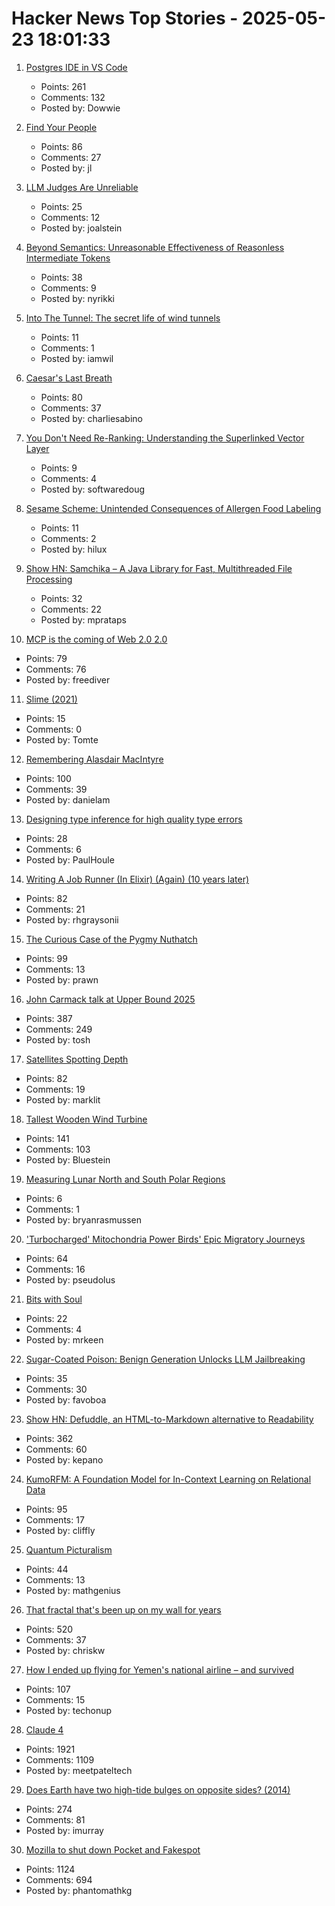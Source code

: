 # Hacker News Top Stories - 2025-05-23 18:01:33

1. [Postgres IDE in VS Code](https://techcommunity.microsoft.com/blog/adforpostgresql/announcing-a-new-ide-for-postgresql-in-vs-code-from-microsoft/4414648)
   - Points: 261
   - Comments: 132
   - Posted by: Dowwie

2. [Find Your People](https://foundersatwork.posthaven.com/find-your-people)
   - Points: 86
   - Comments: 27
   - Posted by: jl

3. [LLM Judges Are Unreliable](https://www.cip.org/blog/llm-judges-are-unreliable)
   - Points: 25
   - Comments: 12
   - Posted by: joalstein

4. [Beyond Semantics: Unreasonable Effectiveness of Reasonless Intermediate Tokens](https://arxiv.org/abs/2505.13775)
   - Points: 38
   - Comments: 9
   - Posted by: nyrikki

5. [Into The Tunnel: The secret life of wind tunnels](https://jordanwtaylor2.substack.com/p/into-the-tunnel)
   - Points: 11
   - Comments: 1
   - Posted by: iamwil

6. [Caesar's Last Breath](https://charliesabino.com/caesars-last-breath/)
   - Points: 80
   - Comments: 37
   - Posted by: charliesabino

7. [You Don't Need Re-Ranking: Understanding the Superlinked Vector Layer](https://superlinked.com/vectorhub/articles/why-do-not-need-re-ranking)
   - Points: 9
   - Comments: 4
   - Posted by: softwaredoug

8. [Sesame Scheme: Unintended Consequences of Allergen Food Labeling](https://www.choicesmagazine.org/choices-magazine/submitted-articles/unintended-consequences-of-allergen-food-labeling)
   - Points: 11
   - Comments: 2
   - Posted by: hilux

9. [Show HN: Samchika – A Java Library for Fast, Multithreaded File Processing](https://github.com/MayankPratap/Samchika)
   - Points: 32
   - Comments: 22
   - Posted by: mprataps

10. [MCP is the coming of Web 2.0 2.0](https://www.anildash.com//2025/05/20/mcp-web20-20/)
   - Points: 79
   - Comments: 76
   - Posted by: freediver

11. [Slime (2021)](https://granta.com/slime/)
   - Points: 15
   - Comments: 0
   - Posted by: Tomte

12. [Remembering Alasdair MacIntyre](https://www.wordonfire.org/articles/remembering-alasdair-macintyre-1929-2025/)
   - Points: 100
   - Comments: 39
   - Posted by: danielam

13. [Designing type inference for high quality type errors](https://blog.polybdenum.com/2025/02/14/designing-type-inference-for-high-quality-type-errors.html)
   - Points: 28
   - Comments: 6
   - Posted by: PaulHoule

14. [Writing A Job Runner (In Elixir) (Again) (10 years later)](https://github.com/notactuallytreyanastasio/genstage_tutorial_2025/blob/main/README.md)
   - Points: 82
   - Comments: 21
   - Posted by: rhgraysonii

15. [The Curious Case of the Pygmy Nuthatch](https://slate.com/culture/2025/05/birds-movies-charlies-angels-2000-pygmy-nuthatch.html)
   - Points: 99
   - Comments: 13
   - Posted by: prawn

16. [John Carmack talk at Upper Bound 2025](https://twitter.com/ID_AA_Carmack/status/1925710474366034326)
   - Points: 387
   - Comments: 249
   - Posted by: tosh

17. [Satellites Spotting Depth](https://tech.marksblogg.com/depth-anything-v2-maxar-ai-detection.html)
   - Points: 82
   - Comments: 19
   - Posted by: marklit

18. [Tallest Wooden Wind Turbine](https://modvion.com/)
   - Points: 141
   - Comments: 103
   - Posted by: Bluestein

19. [Measuring Lunar North and South Polar Regions](https://iopscience.iop.org/article/10.3847/PSJ/adbc9d)
   - Points: 6
   - Comments: 1
   - Posted by: bryanrasmussen

20. ['Turbocharged' Mitochondria Power Birds' Epic Migratory Journeys](https://www.quantamagazine.org/turbocharged-mitochondria-power-birds-epic-migratory-journeys-20250519/)
   - Points: 64
   - Comments: 16
   - Posted by: pseudolus

21. [Bits with Soul](https://www.darwin.cam.ac.uk/lectures/entry/bits-with-soul/)
   - Points: 22
   - Comments: 4
   - Posted by: mrkeen

22. [Sugar-Coated Poison: Benign Generation Unlocks LLM Jailbreaking](https://arxiv.org/abs/2504.05652)
   - Points: 35
   - Comments: 30
   - Posted by: favoboa

23. [Show HN: Defuddle, an HTML-to-Markdown alternative to Readability](https://github.com/kepano/defuddle)
   - Points: 362
   - Comments: 60
   - Posted by: kepano

24. [KumoRFM: A Foundation Model for In-Context Learning on Relational Data](https://kumo.ai/company/news/kumo-relational-foundation-model/)
   - Points: 95
   - Comments: 17
   - Posted by: cliffly

25. [Quantum Picturalism](https://quantuminpictures.org/)
   - Points: 44
   - Comments: 13
   - Posted by: mathgenius

26. [That fractal that's been up on my wall for years](https://chriskw.xyz/2025/05/21/Fractal/)
   - Points: 520
   - Comments: 37
   - Posted by: chriskw

27. [How I ended up flying for Yemen's national airline – and survived](https://www.pprune.org/terms-endearment/653181-yemenia-expat-contract-full-info.html)
   - Points: 107
   - Comments: 15
   - Posted by: techonup

28. [Claude 4](https://www.anthropic.com/news/claude-4)
   - Points: 1921
   - Comments: 1109
   - Posted by: meetpateltech

29. [Does Earth have two high-tide bulges on opposite sides? (2014)](http://physics.stackexchange.com/questions/121830/does-earth-really-have-two-high-tide-bulges-on-opposite-sides)
   - Points: 274
   - Comments: 81
   - Posted by: imurray

30. [Mozilla to shut down Pocket and Fakespot](https://support.mozilla.org/en-US/kb/future-of-pocket)
   - Points: 1124
   - Comments: 694
   - Posted by: phantomathkg

